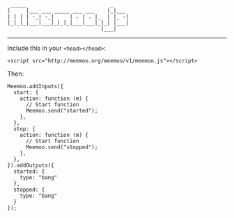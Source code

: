      _____                           _     
    |     |___ ___ _____ ___ ___    |_|___ 
    | | | | -_| -_|     | . | . |_  | |_ -|
    |_|_|_|___|___|_|_|_|___|___|_|_| |___|
                                  |___|

---

Include this in your ```<head></head>```:

    <script src="http://meemoo.org/meemoo/v1/meemoo.js"></script>

Then:

    Meemoo.addInputs({
      start: {
        action: function (m) {
          // Start function
          Meemoo.send("started");
        },
      },
      stop: {
        action: function (m) {
          // Start function
          Meemoo.send("stopped");
        },
      },
    }).addOutputs({
      started: { 
        type: "bang"
      },
      stopped: { 
        type: "bang"
      }
    });
  
